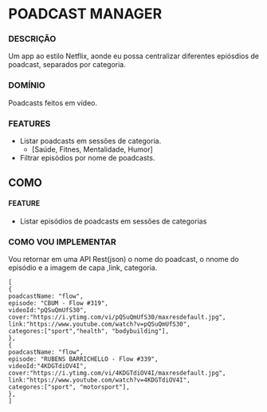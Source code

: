 # POADCAST MANAGER


### DESCRIÇÃO  
Um app ao estilo Netflix, aonde eu possa centralizar diferentes epiósdios 
de poadcast, separados por categoria.

### DOMÍNIO 
Poadcasts feitos em vídeo.

### FEATURES 
 - Listar poadcasts em sessões de categoria.
   - [Saúde, Fitnes, Mentalidade, Humor]
 - Filtrar episódios por nome de poadcasts.  

 ## COMO

 #### FEATURE 
 - Listar episódios de poadcasts em sessões de categorias
 
 ### COMO VOU IMPLEMENTAR 
 Vou retornar em uma API Rest(json) o nome do poadcast, o nnome do episódio e 
 a imagem de capa ,link, categoria.   
```
[ 
{
poadcastName: "flow",
episode: "CBUM - Flow #319",
videoId:"pQSuQmUfS30",
cover:"https://i.ytimg.com/vi/pQSuQmUfS30/maxresdefault.jpg",
link:"https://www.youtube.com/watch?v=pQSuQmUfS30",
categores:["sport","health", "bodybuilding"],
},
{
poadcastName: "flow",
episode: "RUBENS BARRICHELLO - Flow #339",
videoId:"4KDGTdiOV4I",
cover:"https://i.ytimg.com/vi/4KDGTdiOV4I/maxresdefault.jpg",
link:"https://www.youtube.com/watch?v=4KDGTdiOV4I",
categores:["sport", "motorsport"],
},
]

```